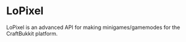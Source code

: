 LoPixel
=======

LoPixel is an advanced API for making minigames/gamemodes for the CraftBukkit platform.
